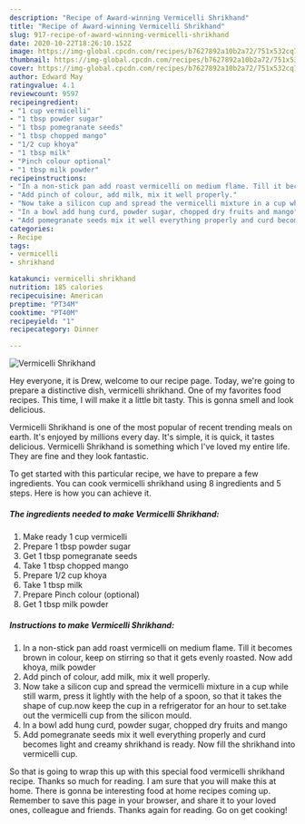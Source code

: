 ```yaml
---
description: "Recipe of Award-winning Vermicelli Shrikhand"
title: "Recipe of Award-winning Vermicelli Shrikhand"
slug: 917-recipe-of-award-winning-vermicelli-shrikhand
date: 2020-10-22T18:26:10.152Z
image: https://img-global.cpcdn.com/recipes/b7627892a10b2a72/751x532cq70/vermicelli-shrikhand-recipe-main-photo.jpg
thumbnail: https://img-global.cpcdn.com/recipes/b7627892a10b2a72/751x532cq70/vermicelli-shrikhand-recipe-main-photo.jpg
cover: https://img-global.cpcdn.com/recipes/b7627892a10b2a72/751x532cq70/vermicelli-shrikhand-recipe-main-photo.jpg
author: Edward May
ratingvalue: 4.1
reviewcount: 9597
recipeingredient:
- "1 cup vermicelli"
- "1 tbsp powder sugar"
- "1 tbsp pomegranate seeds"
- "1 tbsp chopped mango"
- "1/2 cup khoya"
- "1 tbsp milk"
- "Pinch colour optional"
- "1 tbsp milk powder"
recipeinstructions:
- "In a non-stick pan add roast vermicelli on medium flame. Till it becomes brown in colour, keep on stirring so that it gets evenly roasted. Now add khoya, milk powder"
- "Add pinch of colour, add milk, mix it well properly."
- "Now take a silicon cup and spread the vermicelli mixture in a cup while still warm, press it lightly with the help of a spoon, so that it takes the shape of cup.now keep the cup in a refrigerator for an hour to set.take out the vermicelli cup from the silicon mould."
- "In a bowl add hung curd, powder sugar, chopped dry fruits and mango"
- "Add pomegranate seeds mix it well everything properly and curd becomes light and creamy shrikhand is ready. Now fill the shrikhand into vermicelli cup."
categories:
- Recipe
tags:
- vermicelli
- shrikhand

katakunci: vermicelli shrikhand 
nutrition: 185 calories
recipecuisine: American
preptime: "PT34M"
cooktime: "PT40M"
recipeyield: "1"
recipecategory: Dinner

---
```



![Vermicelli Shrikhand](https://img-global.cpcdn.com/recipes/b7627892a10b2a72/751x532cq70/vermicelli-shrikhand-recipe-main-photo.jpg)

Hey everyone, it is Drew, welcome to our recipe page. Today, we're going to prepare a distinctive dish, vermicelli shrikhand. One of my favorites food recipes. This time, I will make it a little bit tasty. This is gonna smell and look delicious.

Vermicelli Shrikhand is one of the most popular of recent trending meals on earth. It's enjoyed by millions every day. It's simple, it is quick, it tastes delicious. Vermicelli Shrikhand is something which I've loved my entire life. They are fine and they look fantastic.




To get started with this particular recipe, we have to prepare a few ingredients. You can cook vermicelli shrikhand using 8 ingredients and 5 steps. Here is how you can achieve it.

<!--inarticleads1-->

##### The ingredients needed to make Vermicelli Shrikhand:

1. Make ready 1 cup vermicelli
1. Prepare 1 tbsp powder sugar
1. Get 1 tbsp pomegranate seeds
1. Take 1 tbsp chopped mango
1. Prepare 1/2 cup khoya
1. Take 1 tbsp milk
1. Prepare Pinch colour (optional)
1. Get 1 tbsp milk powder




<!--inarticleads2-->

##### Instructions to make Vermicelli Shrikhand:

1. In a non-stick pan add roast vermicelli on medium flame. Till it becomes brown in colour, keep on stirring so that it gets evenly roasted. Now add khoya, milk powder
1. Add pinch of colour, add milk, mix it well properly.
1. Now take a silicon cup and spread the vermicelli mixture in a cup while still warm, press it lightly with the help of a spoon, so that it takes the shape of cup.now keep the cup in a refrigerator for an hour to set.take out the vermicelli cup from the silicon mould.
1. In a bowl add hung curd, powder sugar, chopped dry fruits and mango
1. Add pomegranate seeds mix it well everything properly and curd becomes light and creamy shrikhand is ready. Now fill the shrikhand into vermicelli cup.




So that is going to wrap this up with this special food vermicelli shrikhand recipe. Thanks so much for reading. I am sure that you will make this at home. There is gonna be interesting food at home recipes coming up. Remember to save this page in your browser, and share it to your loved ones, colleague and friends. Thanks again for reading. Go on get cooking!
